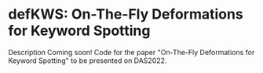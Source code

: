 # defKWS: On-The-Fly Deformations for Keyword Spotting

Description Coming soon!
Code for the paper "On-The-Fly Deformations for Keyword Spotting" to be presented on DAS2022.
